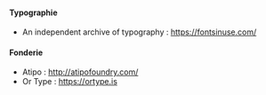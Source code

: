 #### Typographie
- An independent archive of typography : https://fontsinuse.com/

#### Fonderie 
- Atipo : http://atipofoundry.com/
- Or Type : https://ortype.is
